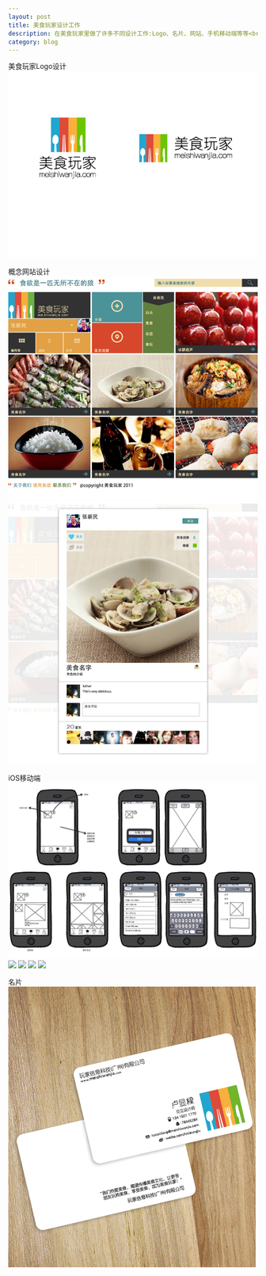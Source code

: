 ```yaml
---
layout: post
title: 美食玩家设计工作
description: 在美食玩家里做了许多不同设计工作:Logo、名片、网站、手机移动端等等<br><img src="/images/美食玩家/最终logo-02.jpg"></br>
category: blog
---
```


美食玩家Logo设计
<img src="/images/美食玩家/最终logo-02.jpg">

概念网站设计
<img src="/images/美食玩家/满屏美食_5-01.jpg">
<img src="/images/美食玩家/满屏美食_5-02.jpg">

iOS移动端
<img src="/images/美食玩家/iPhone原型.jpg">
<img src="/images/美食玩家/app版本-01-04.jpg">
<img src="/images/美食玩家/app版本-01-08.jpg">
<img src="/images/美食玩家/app版本-01-12.jpg">
<img src="/images/美食玩家/app版本-01-20.jpg">

名片
<img src="/images/美食玩家/美食玩家名片效果-01-01.jpg">
